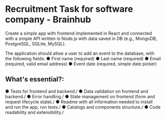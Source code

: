 # Recruitment Task for software company - Brainhub

Create a simple app with frontend implemented in
React and connected with a simple API written in Node.js with data saved in DB (e.g.,
MongoDB, PostgreSQL, SQLite, MySQL).

The application should allow a user to add an event to the database, with the
following fields:
● First name (required)
● Last name (required)
● Email (required, valid email address)
● Event date (required, simple date picker)

## What's essential?:
● Tests for frontend and backend./
● Data validation on frontend and backend./
● Error handling./
● State management on frontend (form and request lifecycle state)./
● Readme with all information needed to install and run the app, run tests./
● Catalogs and components structure./
● Code readability and extensibility./